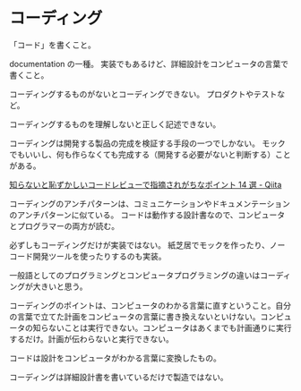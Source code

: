 # コーディング

「コード」を書くこと。

documentation の一種。
実装でもあるけど、詳細設計をコンピュータの言葉で書くこと。

コーディングするものがないとコーディングできない。
プロダクトやテストなど。

コーディングするものを理解しないと正しく記述できない。

コーディングは開発する製品の完成を検証する手段の一つでしかない。
モックでもいいし、何も作らなくても完成する（開発する必要がないと判断する）ことがある。

[知らないと恥ずかしいコードレビューで指摘されがちなポイント 14 選 - Qiita](https://qiita.com/ouauai/items/d38eeef9f0af5a4a87da)

コーディングのアンチパターンは、コミュニケーションやドキュメンテーションのアンチパターンに似ている。
コードは動作する設計書なので、コンピュータとプログラマーの両方が読む。

必ずしもコーディングだけが実装ではない。
紙芝居でモックを作ったり、ノーコード開発ツールを使ったりするのも実装。

一般語としてのプログラミングとコンピュータプログラミングの違いはコーディングが大きいと思う。

コーディングのポイントは、コンピュータのわかる言葉に直すということ。自分の言葉で立てた計画をコンピュータの言葉に書き換えないといけない。コンピュータの知らないことは実行できない。コンピュータはあくまでも計画通りに実行するだけ。計画が伝わらないと実行できない。

コードは設計をコンピュータがわかる言葉に変換したもの。

コーディングは詳細設計書を書いているだけで製造ではない。
